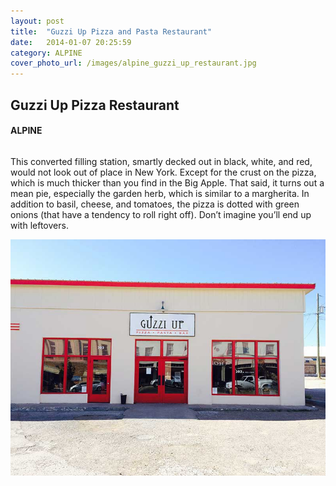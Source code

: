 ```yaml
---
layout: post
title:  "Guzzi Up Pizza and Pasta Restaurant"
date:   2014-01-07 20:25:59
category: ALPINE
cover_photo_url: /images/alpine_guzzi_up_restaurant.jpg
---
```


<div class="section-title">
	<h2>Guzzi Up Pizza Restaurant</h2>
  	<h4>ALPINE</h4>
  	<div class="divider-border"></div>
</div> 
<div class="column small-6">
  <p>This converted filling station, smartly decked out in black, white, and red, would not look out of place in New York. Except for the crust on the pizza, which is much thicker than you find in the Big Apple. That said, it turns out a mean pie, especially the garden herb, which is similar to a margherita. In addition to basil, cheese, and tomatoes, the pizza is dotted with green onions (that have a tendency to roll right off). Don’t imagine you’ll end up with leftovers.
  </p>
<div class="column small-6">
    <img src="/images/alpine_guzzi_up_restaurant.jpg">
</div>   

